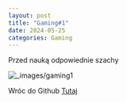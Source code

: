 ```yaml
---
layout: post
title: "Gaming#1"
date: 2024-05-25
categories: Gaming
---
```

Przed nauką odpowiednie szachy

![_images/gaming1](gaming1.jpg)

Wróc do Github [Tutaj][Tutaj-1]

[Tutaj-1]: https://github.com/pjoterkrk69/
